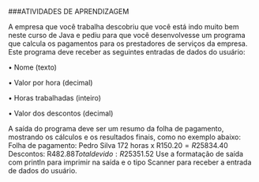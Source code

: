 ###ATIVIDADES DE APRENDIZAGEM

A empresa que você trabalha descobriu que você está indo muito bem neste curso de Java e pediu para que você desenvolvesse um programa que calcula os pagamentos para os prestadores de serviços da empresa.
Este programa deve receber as seguintes entradas de dados do usuário:

• Nome (texto)

• Valor por hora (decimal)

• Horas trabalhadas (inteiro)

• Valor dos descontos (decimal)

A saída do programa deve ser um resumo da folha de pagamento, mostrando os cálculos e os resultados finais, como no exemplo abaixo:
Folha de pagamento: Pedro Silva
172 horas x R$150.20 = R$25834.40
Descontos: R$482.88
Total devido: R$25351.52 Use a formatação de saída com println para imprimir na saída e o tipo Scanner para receber a entrada de dados do usuário.